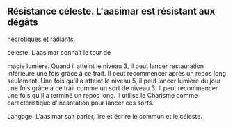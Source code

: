 ## Résistance céleste. L'aasimar est résistant aux dégâts

nécrotiques et radiants.

céleste. L'aasimar connaît le tour de

magie lumière. Quand il atteint le niveau 3, il peut lancer
restauration inférieure une fois grâce à ce trait. Il peut
recommencer après un repos long seulement. Une fois
qu'il a atteint le niveau 5, il peut lancer lumière du jour
une fois grâce à ce trait comme un sort de niveau 3. Il peut
recommencer une fois qu'il a terminé un repos long. Il utilise
le Charisme comme caractéristique d'incantation pour
lancer ces sorts.

Langage. L'aasimar sait parler, lire et écrire le commun et
le céleste.
